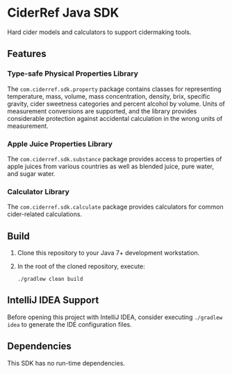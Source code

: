 # CiderRef Java SDK

Hard cider models and calculators to support cidermaking tools.

## Features

### Type-safe Physical Properties Library

The `com.ciderref.sdk.property` package contains classes for representing temperature, mass, volume, mass concentration,
density, brix, specific gravity, cider sweetness categories and percent alcohol by volume. Units of measurement
conversions are supported, and the library provides considerable protection against accidental calculation in the
wrong units of measurement.

### Apple Juice Properties Library

The `com.ciderref.sdk.substance` package provides access to properties of apple juices from various countries as well
as blended juice, pure water, and sugar water.

### Calculator Library

The `com.ciderref.sdk.calculate` package provides calculators for common cider-related calculations.

## Build

1. Clone this repository to your Java 7+ development workstation.

2. In the root of the cloned repository, execute:

    `./gradlew clean build`

## IntelliJ IDEA Support

Before opening this project with IntelliJ IDEA, consider executing
`./gradlew idea` to generate the IDE configuration files.

## Dependencies

This SDK has no run-time dependencies.

